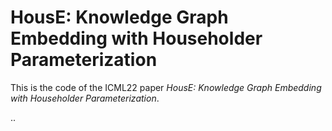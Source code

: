 # HousE: Knowledge Graph Embedding with Householder Parameterization

This is the code of the ICML22 paper *HousE: Knowledge Graph Embedding with Householder Parameterization*.


..

